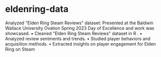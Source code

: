 # eldenring-data
Analyzed "Elden Ring Steam Reviews" dataset: 
Presented at the Baldwin Wallace University Ovation Spring 2023 Day of Excellence and work was showcased. 
• Cleaned "Elden Ring Steam Reviews" dataset in R . 
• Analyzed review sentments and trends. 
• Studied player behaviors and acquisition methods. 
• Extracted insights on player engagement for Elden Ring on Steam
